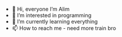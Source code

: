 - 👋 Hi, everyone I’m Alim
- 👀 I’m interested in programming
- 🌱 I’m currently learning everything 
- 📫 How to reach me  - need more train bro 

<!---
oliviychan/oliviychan is a ✨ special ✨ repository because its `README.md` (this file) appears on your GitHub profile.
You can click the Preview link to take a look at your changes.
--->
